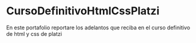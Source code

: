 # CursoDefinitivoHtmlCssPlatzi
En este portafolio reportare los adelantos que reciba en el curso definitivo de html y css de platzi
